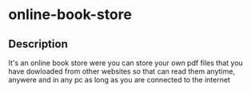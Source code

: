 # online-book-store
## Description
  It's an online book store were you can store your own pdf files that you have dowloaded
  from other websites so that can read them anytime, anywere and in any pc as long as you are connected to the internet
